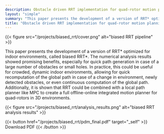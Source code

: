 ```yaml
---
description: Obstacle driven RRT implementation for quad‐rotor motion planning
layout: "simple"
summary: "This paper presents the development of a version of RRT* optimized for indoor environments, called biased RRT*."
title: "Obstacle driven RRT implementation for quad‐rotor motion planning"
---
```


{{< figure src="/projects/biased_rrt/cover.png" alt="biased RRT pipeline" >}}


This paper presents the development of a version of RRT* optimized for indoor environments, called biased RRT*. The numerical analysis results showed promising benefits, especially for quick path generation in case of a large number of obstacles or small holes. In practice, this could be useful for crowded, dynamic indoor environments, allowing for quick recomputation of the global path in case of a change in environment, newly detected obstacles, or even continuous computation of the global path. Additionally, it is shown that RRT could be combined with a local path planner like MPC to create a full offline-online integrated motion planner for quad-rotors in 3D environments.

{{< figure src="/projects/biased_rrt/analysis_results.png" alt="biased RRT analysis results" >}}

{{< button href="/projects/biased_rrt/pdm_final.pdf" target="_self" >}}
Download PDF
{{< /button >}}
